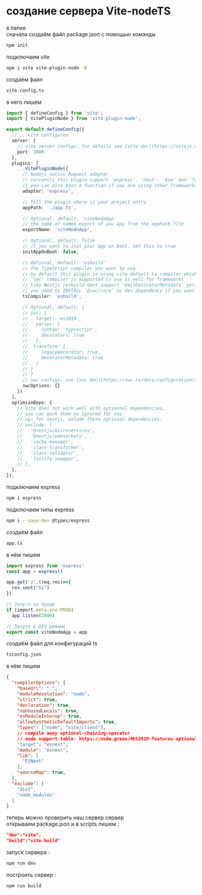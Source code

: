 # создание сервера Vite-nodeTS

в папке
<br/>
сначала создаём файл package.json с помощью команды 

``` bash
npm init
```

подключаем vite

``` bash
npm i vite vite-plugin-node -D
```

создаём файл 

``` bash
vite.config.ts
```

в него пишем

``` TypeScript
import { defineConfig } from 'vite';
import { VitePluginNode } from 'vite-plugin-node';

export default defineConfig({
  // ...vite configures
  server: {
    // vite server configs, for details see [vite doc](https://vitejs.dev/config/#server-host)
    port: 3000
  },
  plugins: [
    ...VitePluginNode({
      // Nodejs native Request adapter
      // currently this plugin support 'express', 'nest', 'koa' and 'fastify' out of box,
      // you can also pass a function if you are using other frameworks, see Custom Adapter section
      adapter: 'express',

      // tell the plugin where is your project entry
      appPath: './app.ts',

      // Optional, default: 'viteNodeApp'
      // the name of named export of you app from the appPath file
      exportName: 'viteNodeApp',

      // Optional, default: false
      // if you want to init your app on boot, set this to true
      initAppOnBoot: false,

      // Optional, default: 'esbuild'
      // The TypeScript compiler you want to use
      // by default this plugin is using vite default ts compiler which is esbuild
      // 'swc' compiler is supported to use as well for frameworks
      // like Nestjs (esbuild dont support 'emitDecoratorMetadata' yet)
      // you need to INSTALL `@swc/core` as dev dependency if you want to use swc
      tsCompiler: 'esbuild',

      // Optional, default: {
      // jsc: {
      //   target: 'es2019',
      //   parser: {
      //     syntax: 'typescript',
      //     decorators: true
      //   },
      //  transform: {
      //     legacyDecorator: true,
      //     decoratorMetadata: true
      //   }
      // }
      // }
      // swc configs, see [swc doc](https://swc.rs/docs/configuration/swcrc)
      swcOptions: {}
    })
  ],
  optimizeDeps: {
    // Vite does not work well with optionnal dependencies,
    // you can mark them as ignored for now
    // eg: for nestjs, exlude these optional dependencies:
    // exclude: [
    //   '@nestjs/microservices',
    //   '@nestjs/websockets',
    //   'cache-manager',
    //   'class-transformer',
    //   'class-validator',
    //   'fastify-swagger',
    // ],
  },
});
```

подключаем express

``` bash
npm i express
```

подключаем типы express

``` bash
npm i --save-dev @types/express
```

создаём файл 

``` bash
app.ts
```

в нём пишем

``` TypeScript
import express from 'express'
const app = express()

app.get('/',(req,res)=>{
  res.sent("hi")
})

// Запуск на проде
if (import.meta.env.PROD)
  app.listen(3000)

// Запуск в DEV режиме
export const viteNodeApp = app
```

создаём файл для конфигураций ts

``` bash
tsconfig.json
```

в нём пишем

``` json
{
  "compilerOptions": {
    "baseUrl": ".",
    "moduleResolution": "node",
    "strict": true,
    "declaration": true,
    "noUnusedLocals": true,
    "esModuleInterop": true,
    "allowSyntheticDefaultImports": true,
    "types": ["node", "vite/client"],
    // compile away optional-chaining-operator
    // node support table: https://node.green/#ES2020-features-optional-chaining-operator-----
    "target": "esnext",
    "module": "esnext",
    "lib": [
      "ESNext"
    ],
    "sourceMap": true,
  },
  "exclude": [
    "dist",
    "node_modules"
  ]
}
```

теперь можно проверить наш сервер сервер
<br/>
открываем package.json и в scripts пишем :

```json
"dev":"vite",
"build":"vite build"
```

запуск сервера :

```bash
npm run dev
```

построить сервер :

```bash
npm run build
```
